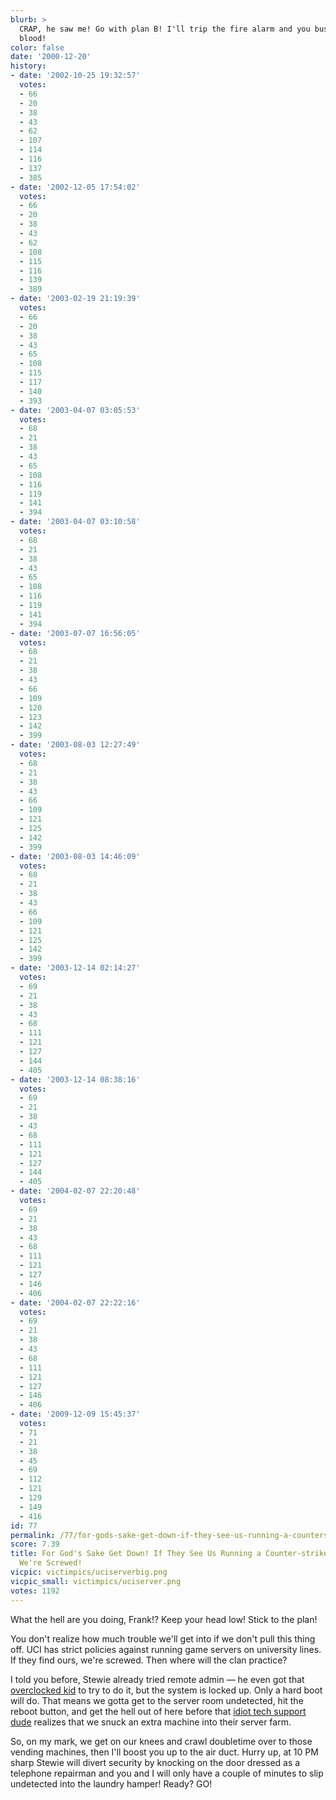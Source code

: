 ```yaml
---
blurb: >
  CRAP, he saw me! Go with plan B! I'll trip the fire alarm and you bust out the fake
  blood!
color: false
date: '2000-12-20'
history:
- date: '2002-10-25 19:32:57'
  votes:
  - 66
  - 20
  - 38
  - 43
  - 62
  - 107
  - 114
  - 116
  - 137
  - 385
- date: '2002-12-05 17:54:02'
  votes:
  - 66
  - 20
  - 38
  - 43
  - 62
  - 108
  - 115
  - 116
  - 139
  - 389
- date: '2003-02-19 21:19:39'
  votes:
  - 66
  - 20
  - 38
  - 43
  - 65
  - 108
  - 115
  - 117
  - 140
  - 393
- date: '2003-04-07 03:05:53'
  votes:
  - 68
  - 21
  - 38
  - 43
  - 65
  - 108
  - 116
  - 119
  - 141
  - 394
- date: '2003-04-07 03:10:58'
  votes:
  - 68
  - 21
  - 38
  - 43
  - 65
  - 108
  - 116
  - 119
  - 141
  - 394
- date: '2003-07-07 16:56:05'
  votes:
  - 68
  - 21
  - 38
  - 43
  - 66
  - 109
  - 120
  - 123
  - 142
  - 399
- date: '2003-08-03 12:27:49'
  votes:
  - 68
  - 21
  - 38
  - 43
  - 66
  - 109
  - 121
  - 125
  - 142
  - 399
- date: '2003-08-03 14:46:09'
  votes:
  - 68
  - 21
  - 38
  - 43
  - 66
  - 109
  - 121
  - 125
  - 142
  - 399
- date: '2003-12-14 02:14:27'
  votes:
  - 69
  - 21
  - 38
  - 43
  - 68
  - 111
  - 121
  - 127
  - 144
  - 405
- date: '2003-12-14 08:38:16'
  votes:
  - 69
  - 21
  - 38
  - 43
  - 68
  - 111
  - 121
  - 127
  - 144
  - 405
- date: '2004-02-07 22:20:48'
  votes:
  - 69
  - 21
  - 38
  - 43
  - 68
  - 111
  - 121
  - 127
  - 146
  - 406
- date: '2004-02-07 22:22:16'
  votes:
  - 69
  - 21
  - 38
  - 43
  - 68
  - 111
  - 121
  - 127
  - 146
  - 406
- date: '2009-12-09 15:45:37'
  votes:
  - 71
  - 21
  - 38
  - 45
  - 69
  - 112
  - 121
  - 129
  - 149
  - 416
id: 77
permalink: /77/for-gods-sake-get-down-if-they-see-us-running-a-counterstrike-server-here-were-screwed/
score: 7.39
title: For God's Sake Get Down! If They See Us Running a Counter-strike Server Here
  We're Screwed!
vicpic: victimpics/uciserverbig.png
vicpic_small: victimpics/uciserver.png
votes: 1192
---
```


What the hell are you doing, Frank!? Keep your head low! Stick to the
plan!

You don't realize how much trouble we'll get into if we don't pull this
thing off. UCI has strict policies against running game servers on
university lines. If they find ours, we're screwed. Then where will the
clan practice?

I told you before, Stewie already tried remote admin — he even got that
[overclocked kid](@/victim/13.md) to try to do it, but the system is
locked up. Only a hard boot will do. That means we gotta get to the
server room undetected, hit the reboot button, and get the hell out of
here before that [idiot tech support dude](@/victim/16.md) realizes
that we snuck an extra machine into their server farm.

So, on my mark, we get on our knees and crawl doubletime over to those
vending machines, then I'll boost you up to the air duct. Hurry up, at
10 PM sharp Stewie will divert security by knocking on the door dressed
as a telephone repairman and you and I will only have a couple of
minutes to slip undetected into the laundry hamper! Ready? GO!